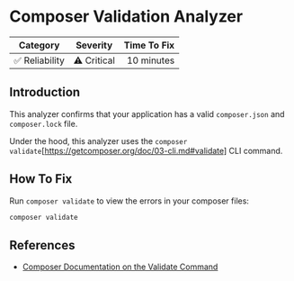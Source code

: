 # Composer Validation Analyzer

| Category       | Severity   | Time To Fix  |
| -------------  |:----------:| ------------:|
| :white_check_mark: Reliability | ⚠️ Critical | 10 minutes   |

## Introduction

This analyzer confirms that your application has a valid `composer.json` and `composer.lock` file.

Under the hood, this analyzer uses the `composer validate`[https://getcomposer.org/doc/03-cli.md#validate] CLI command.

## How To Fix

Run `composer validate` to view the errors in your composer files:

```bash
composer validate
```

## References

- [Composer Documentation on the Validate Command](https://getcomposer.org/doc/03-cli.md#validate)